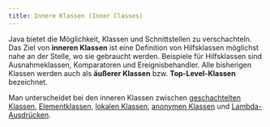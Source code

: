 ```yaml
---
title: Innere Klassen (Inner Classes)
---
```


Java bietet die Möglichkeit, Klassen und Schnittstellen zu verschachteln. Das Ziel von **inneren Klassen** ist eine Definition von Hilfsklassen möglichst nahe an der Stelle, wo sie gebraucht werden. Beispiele für Hilfsklassen sind Ausnahmeklassen, Komparatoren und Ereignisbehandler. Alle bisherigen Klassen werden auch als **äußerer Klassen** bzw. **Top-Level-Klassen** bezeichnet.

Man unterscheidet bei den inneren Klassen zwischen [geschachtelten Klassen](nested-classes.md), [Elementklassen](member-classes.md), [lokalen Klassen](local-classes.md), [anonymen Klassen](anonymous-classes.md) und [Lambda-Ausdrücken](lambda-expressions.md).
